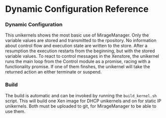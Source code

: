 # Dynamic Configuration Reference

### Dynamic Configuration

This unikernels shows the most basic use of MirageManager. Only the variable 
values are stored and transmitted to the rpository. No information about 
control flow and execution state are written to the store. After a resumption
the execution restarts from the beginning, but with the stored variable values.
To react to control messages in the Xenstore, the unikernel runs the main loop from 
the Control module as a promise, racing with a functionality promise. If
one of them finshes, the unikernel will take the returned action an either terminate 
or suspend.

### Build

The build is automatic and can be invoked by running the `build_kernel.sh` script.
This will build one Xen image for DHCP unikernels and on for static IP unikernels.
Both must be uploaded to git, for MirageManager to be able to use them.